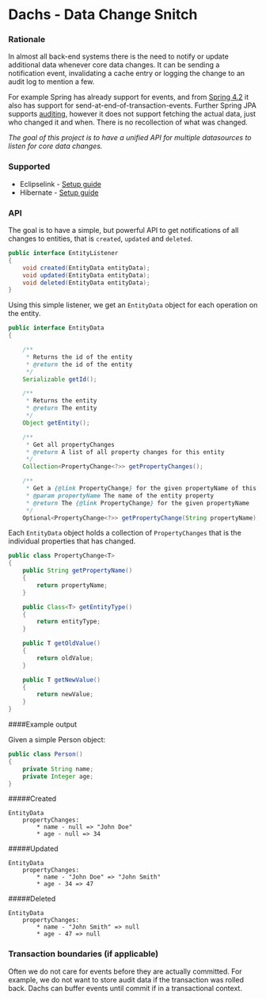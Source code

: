 # Dachs - Data Change Snitch

### Rationale

In almost all back-end systems there is the need to notify or update additional data whenever core data changes. It can be sending a notification event, invalidating a cache entry or logging the change to an audit log to mention a few. 

For example Spring has already support for events, and from [Spring 4.2](https://spring.io/blog/2015/02/11/better-application-events-in-spring-framework-4-2#transaction-bound-events) it also has support for send-at-end-of-transaction-events. Further Spring JPA supports [auditing](http://docs.spring.io/spring-data/jpa/docs/1.5.0.RELEASE/reference/html/jpa.repositories.html#jpa.auditing), however it does not support fetching the actual data, just who changed it and when. There is no recollection of what was changed.

*The goal of this project is to have a unified API for multiple datasources to listen for core data changes.*

### Supported
* Eclipselink - [Setup guide](eclipselink.md)
* Hibernate - [Setup guide](hibernate.md)

### API
The goal is to have a simple, but powerful API to get notifications of all changes to entities, that is `created`, `updated` and `deleted`.

```java
public interface EntityListener
{
	void created(EntityData entityData);
	void updated(EntityData entityData);
	void deleted(EntityData entityData);
}
```

Using this simple listener, we get an `EntityData` object for each operation on the entity.

```java
public interface EntityData
{

	/**
	 * Returns the id of the entity
	 * @return the id of the entity
	 */
	Serializable getId();

	/**
	 * Returns the entity
	 * @return The entity
	 */
	Object getEntity();

	/**
	 * Get all propertyChanges
	 * @return A list of all property changes for this entity
	 */
	Collection<PropertyChange<?>> getPropertyChanges();

	/**
	 * Get a {@link PropertyChange} for the given propertyName of this entity
	 * @param propertyName The name of the entity property
	 * @return The {@link PropertyChange} for the given propertyName
	 */
	Optional<PropertyChange<?>> getPropertyChange(String propertyName);
```

Each `EntityData` object holds a collection of `PropertyChanges` that is the individual properties that has changed.

```java
public class PropertyChange<T>
{
	public String getPropertyName()
	{
		return propertyName;
	}

	public Class<T> getEntityType()
	{
		return entityType;
	}

	public T getOldValue()
	{
		return oldValue;
	}

	public T getNewValue()
	{
		return newValue;
	}
}
```

####Example output

Given a simple Person object:

```java
public class Person()
{
	private String name;
	private Integer age;
}
```

#####Created
```
EntityData
	propertyChanges:
		* name - null => "John Doe"
		* age - null => 34
```

#####Updated
```
EntityData
	propertyChanges:
		* name - "John Doe" => "John Smith"
		* age - 34 => 47
```

#####Deleted
```
EntityData
	propertyChanges:
		* name - "John Smith" => null
		* age - 47 => null
```

### Transaction boundaries (if applicable)
Often we do not care for events before they are actually committed. For example, we do not want to store audit data if the transaction was rolled back. Dachs can buffer events until commit if in a transactional context.
